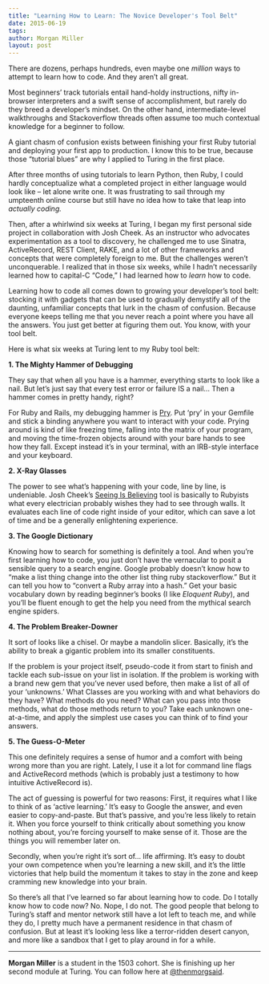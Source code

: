 ```yaml
---
title: "Learning How to Learn: The Novice Developer's Tool Belt"
date: 2015-06-19
tags:
author: Morgan Miller
layout: post
---
```


There are dozens, perhaps hundreds, even maybe one <em>million</em> ways to attempt to learn how to code. And they aren’t all great.

Most beginners’ track tutorials entail hand-holdy instructions, nifty in-browser interpreters and a swift sense of accomplishment, but rarely do they breed a developer’s mindset. On the other hand, intermediate-level walkthroughs and Stackoverflow threads often assume too much contextual knowledge for a beginner to follow.

A giant chasm of confusion exists between finishing your first Ruby tutorial and deploying your first app to production. I know this to be true, because those “tutorial blues” are why I applied to Turing in the first place.

After three months of using tutorials to learn Python, then Ruby, I could hardly conceptualize what a completed project in either language would look like – let alone write one. It was frustrating to sail through my umpteenth online course but still have no idea how to take that leap into <em>actually coding.</em>

Then, after a whirlwind six weeks at Turing, I began my first personal side project in collaboration with Josh Cheek. As an instructor who advocates experimentation as a tool to discovery, he challenged me to use Sinatra, ActiveRecord, REST Client, RAKE, and a lot of other frameworks and concepts that were completely foreign to me. But the challenges weren’t unconquerable. I realized that in those six weeks, while I hadn’t necessarily learned how to capital-C “Code,” I had learned how to <em>learn</em> how to code.

Learning how to code all comes down to growing your developer’s tool belt: stocking it with gadgets that can be used to gradually demystify all of the daunting, unfamiliar concepts that lurk in the chasm of confusion. Because everyone keeps telling me that you never reach a point where you have all the answers. You just get better at figuring them out. You know, with your tool belt.

Here is what six weeks at Turing lent to my Ruby tool belt:

**1. The Mighty Hammer of Debugging**

They say that when all you have is a hammer, everything starts to look like a nail. But let’s just say that every test error or failure IS a nail… Then a hammer comes in pretty handy, right?

For Ruby and Rails, my debugging hammer is <a href=”http://pryrepl.org/”>Pry</a>. Put ‘pry’ in your Gemfile and stick a binding anywhere you want to interact with your code. Prying around is kind of like freezing time, falling into the matrix of your program, and moving the time-frozen objects around with your bare hands to see how they fall. Except instead it’s in your terminal, with an IRB-style interface and your keyboard.

**2. X-Ray Glasses**

The power to see what’s happening with your code, line by line, is undeniable. Josh Cheek’s <a href="https://github.com/JoshCheek/seeing_is_believing">Seeing Is Believing</a> tool is basically to Rubyists what every electrician probably wishes they had to see through walls. It evaluates each line of code right inside of your editor, which can save a lot of time and be a generally enlightening experience.

**3. The Google Dictionary**

Knowing how to search for something is definitely a tool. And when you’re first learning how to code, you just don’t have the vernacular to posit a sensible query to a search engine. Google probably doesn’t know how to “make a list thing change into the other list thing ruby stackoverflow.” But it can tell you how to “convert a Ruby array into a hash.” Get your basic vocabulary down by reading beginner’s books (I like <em>Eloquent Ruby</em>), and you’ll be fluent enough to get the help you need from the mythical search engine spiders.

**4. The Problem Breaker-Downer**

It sort of looks like a chisel. Or maybe a mandolin slicer. Basically, it’s the ability to break a gigantic problem into its smaller constituents.

If the problem is your project itself, pseudo-code it from start to finish and tackle each sub-issue on your list in isolation. If the problem is working with a brand new gem that you’ve never used before, then make a list of all of your ‘unknowns.’ What Classes are you working with and what behaviors do they have? What methods do you need? What can you pass into those methods, what do those methods return to you? Take each unknown one-at-a-time, and apply the simplest use cases you can think of to find your answers.

**5. The Guess-O-Meter**

This one definitely requires a sense of humor and a comfort with being wrong more than you are right. Lately, I use it a lot for command line flags and ActiveRecord methods (which is probably just a testimony to how intuitive ActiveRecord is).

The act of guessing is powerful for two reasons: First, it requires what I like to think of as ‘active learning.’ It’s easy to Google the answer, and even easier to copy-and-paste. But that’s passive, and you’re less likely to retain it. When you force yourself to think critically about something you know nothing about, you’re forcing yourself to make sense of it. Those are the things you will remember later on.

Secondly, when you’re right it’s sort of… life affirming. It’s easy to doubt your own competence when you’re learning a new skill, and it’s the little victories that help build the momentum it takes to stay in the zone and keep cramming new knowledge into your brain.

So there’s all that I’ve learned so far about learning how to code. Do I totally know how to code now? No. Nope, I do not. The good people that belong to Turing’s staff and mentor network still have a lot left to teach me, and while they do, I pretty much have a permanent residence in that chasm of confusion. But at least it’s looking less like a terror-ridden desert canyon, and more like a sandbox that I get to play around in for a while.

---

**Morgan Miller** is a student in the 1503 cohort. She is finishing up her second module at Turing. You can follow here at [@thenmorgsaid](https://twitter.com/thenmorgsaid).
